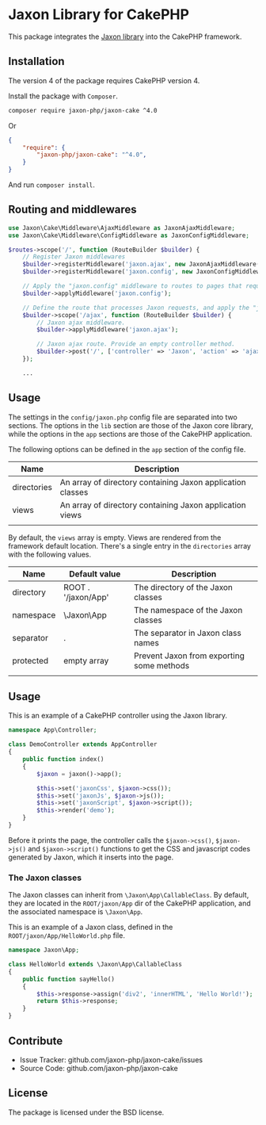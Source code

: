 Jaxon Library for CakePHP
=========================

This package integrates the [Jaxon library](https://github.com/jaxon-php/jaxon-core) into the CakePHP framework.

Installation
------------

The version 4 of the package requires CakePHP version 4.

Install the package with `Composer`.

```bash
composer require jaxon-php/jaxon-cake ^4.0
```
Or
```json
{
    "require": {
        "jaxon-php/jaxon-cake": "^4.0",
    }
}
```
And run `composer install`.

Routing and middlewares
-----------------------

```php
use Jaxon\Cake\Middleware\AjaxMiddleware as JaxonAjaxMiddleware;
use Jaxon\Cake\Middleware\ConfigMiddleware as JaxonConfigMiddleware;

$routes->scope('/', function (RouteBuilder $builder) {
    // Register Jaxon middlewares
    $builder->registerMiddleware('jaxon.ajax', new JaxonAjaxMiddleware());
    $builder->registerMiddleware('jaxon.config', new JaxonConfigMiddleware());

    // Apply the "jaxon.config" middleware to routes to pages that require Jaxon.
    $builder->applyMiddleware('jaxon.config');

    // Define the route that processes Jaxon requests, and apply the "jaxon.ajax" middleware.
    $builder->scope('/ajax', function (RouteBuilder $builder) {
        // Jaxon ajax middleware.
        $builder->applyMiddleware('jaxon.ajax');

        // Jaxon ajax route. Provide an empty controller method.
        $builder->post('/', ['controller' => 'Jaxon', 'action' => 'ajax', '_name' => 'jaxon']);
    });

    ...
```

Usage
-----

The settings in the `config/jaxon.php` config file are separated into two sections.
The options in the `lib` section are those of the Jaxon core library, while the options in the `app` sections are those of the CakePHP application.

The following options can be defined in the `app` section of the config file.

| Name | Description |
|------|---------------|
| directories | An array of directory containing Jaxon application classes |
| views   | An array of directory containing Jaxon application views |
| | | |

By default, the `views` array is empty. Views are rendered from the framework default location.
There's a single entry in the `directories` array with the following values.

| Name | Default value | Description |
|------|---------------|-------------|
| directory | ROOT . '/jaxon/App' | The directory of the Jaxon classes |
| namespace | \Jaxon\App  | The namespace of the Jaxon classes |
| separator | .           | The separator in Jaxon class names |
| protected | empty array | Prevent Jaxon from exporting some methods |
| | | |

Usage
-----

This is an example of a CakePHP controller using the Jaxon library.

```php
namespace App\Controller;

class DemoController extends AppController
{
    public function index()
    {
        $jaxon = jaxon()->app();

        $this->set('jaxonCss', $jaxon->css());
        $this->set('jaxonJs', $jaxon->js());
        $this->set('jaxonScript', $jaxon->script());
        $this->render('demo');
    }
}
```

Before it prints the page, the controller calls the `$jaxon->css()`, `$jaxon->js()` and `$jaxon->script()` functions to get the CSS and javascript codes generated by Jaxon, which it inserts into the page.

### The Jaxon classes

The Jaxon classes can inherit from `\Jaxon\App\CallableClass`.
By default, they are located in the `ROOT/jaxon/App` dir of the CakePHP application, and the associated namespace is `\Jaxon\App`.

This is an example of a Jaxon class, defined in the `ROOT/jaxon/App/HelloWorld.php` file.

```php
namespace Jaxon\App;

class HelloWorld extends \Jaxon\App\CallableClass
{
    public function sayHello()
    {
        $this->response->assign('div2', 'innerHTML', 'Hello World!');
        return $this->response;
    }
}
```

Contribute
----------

- Issue Tracker: github.com/jaxon-php/jaxon-cake/issues
- Source Code: github.com/jaxon-php/jaxon-cake

License
-------

The package is licensed under the BSD license.

